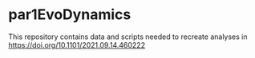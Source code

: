 # par1EvoDynamics
This repository contains data and scripts needed to recreate analyses in https://doi.org/10.1101/2021.09.14.460222

